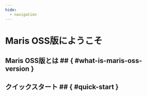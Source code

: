 ```yaml
---
hide:
  - navigation
---
```


# Maris OSS版にようこそ

## Maris OSS版とは ## { #what-is-maris-oss-version }

## クイックスタート ## { #quick-start }
